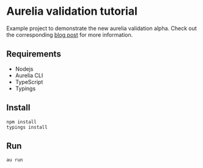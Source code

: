 # Aurelia validation tutorial

Example project to demonstrate the new aurelia validation alpha. Check out the corresponding [blog post](https://www.becompany.ch/en/blog/tech/2016/08/03/aurelia-validation.html) for more information.

## Requirements

* Nodejs
* Aurelia CLI
* TypeScript
* Typings

## Install

```Shell
npm install
typings install
```

## Run

```Shell
au run
```
